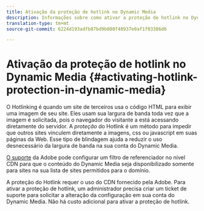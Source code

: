 ```yaml
---
title: Ativação da proteção de hotlink no Dynamic Media
description: Informações sobre como ativar a proteção de hotlink no Dynamic Media.
translation-type: tm+mt
source-git-commit: 6224d193adfb87bd9b080f48937e0af1f03386d6

---
```



# Ativação da proteção de hotlink no Dynamic Media {#activating-hotlink-protection-in-dynamic-media}

O Hotlinking é quando um site de terceiros usa o código HTML para exibir uma imagem de seu site. Eles usam sua largura de banda toda vez que a imagem é solicitada, pois o navegador do visitante a está acessando diretamente do servidor. A *proteção* do Hotlink é um método para impedir que outros sites vinculem diretamente a imagens, css ou javascript em suas páginas da Web. Esse tipo de blindagem ajuda a reduzir o uso desnecessário da largura de banda na sua conta do Dynamic Media.

[O suporte](https://helpx.adobe.com/support.html) da Adobe pode configurar um filtro de referenciador no nível CDN para que o conteúdo do Dynamic Media seja disponibilizado somente para sites na sua lista de sites permitidos para o domínio.

A proteção do Hotlink requer o uso do CDN fornecido pela Adobe. Para ativar a proteção de hotlink, um administrador precisa criar um ticket de suporte para solicitar a alteração da configuração em sua conta do Dynamic Media. Não há custo adicional para ativar a proteção de hotlink.
